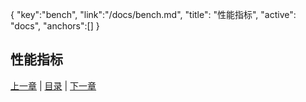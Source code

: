 {
	"key":"bench",
	"link":"/docs/bench.md",
	"title": "性能指标",
	"active": "docs",
	"anchors":[]
}

性能指标
---

[上一章](/docs/api.md)  |  [目录](/docs/index.md)  |  [下一章](/docs/limits.md)

